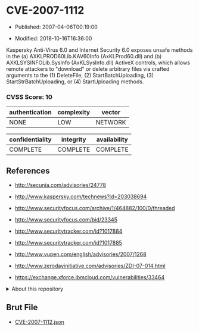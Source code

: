 # CVE-2007-1112

- Published: 2007-04-06T00:19:00

- Modified: 2018-10-16T16:36:00

Kaspersky Anti-Virus 6.0 and Internet Security 6.0 exposes unsafe methods in the (a) AXKLPROD60Lib.KAV60Info (AxKLProd60.dll) and (b) AXKLSYSINFOLib.SysInfo (AxKLSysInfo.dll) ActiveX controls, which allows remote attackers to "download" or delete arbitrary files via crafted arguments to the (1) DeleteFile, (2) StartBatchUploading, (3) StartStrBatchUploading, or (4) StartUploading methods.

### CVSS Score: **10**

| authentication | complexity | vector |
| --- | --- | --- |
| NONE | LOW | NETWORK |

| confidentiality | integrity | availability |
| --- | --- | --- |
| COMPLETE | COMPLETE | COMPLETE |

## References

* http://secunia.com/advisories/24778

* http://www.kaspersky.com/technews?id=203038694

* http://www.securityfocus.com/archive/1/464882/100/0/threaded

* http://www.securityfocus.com/bid/23345

* http://www.securitytracker.com/id?1017884

* http://www.securitytracker.com/id?1017885

* http://www.vupen.com/english/advisories/2007/1268

* http://www.zerodayinitiative.com/advisories/ZDI-07-014.html

* https://exchange.xforce.ibmcloud.com/vulnerabilities/33464

<details>
<summary>About this repository</summary> 

  This repository is part of the project [Live Hack CVE](https://github.com/Live-Hack-CVE). Main website can be found [www.live-hack.org](https://www.live-hack.org) 
  
  Made by [Sn0wAlice](https://github.com/Sn0wAlice) for the people that care about security and need to have a feed of the latest CVEs. Hope you enjoy it, don't forget to star the repo and follow me on [Twitter](https://twitter.com/Sn0wAlice) and [Github](https://github.com/Sn0wAlice). And that is my [personnal website](https://www.alice-snow.me/)

  - [Home Page](https://github.com/Live-Hack-CVE)
  - [Framework](https://github.com/Live-Hack-CVE/cve-framework)
  - [CVE database](https://github.com/Live-Hack-CVE/full_database)
  - [Changelog](https://github.com/Live-Hack-CVE/Changelog)
</details>

## Brut File

* [CVE-2007-1112.json](https://raw.githubusercontent.com/Live-Hack-CVE/full_database/main/cves/2007/CVE-2007-1112.json)

